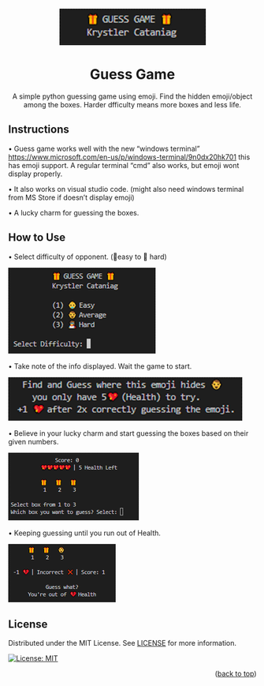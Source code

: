 <p align="center">
  <img width="auto" height="auto" src="/GameFootage/title.png">
</p>

<h1 align="center">
Guess Game
</h1>
<p align="center">
  A simple python guessing game using emoji. Find the hidden emoji/object among the boxes. Harder dfficulty means more boxes and less life.
</p>


## Instructions

•	Guess game works well with the new “windows terminal” https://www.microsoft.com/en-us/p/windows-terminal/9n0dx20hk701 this has emoji support. A regular terminal “cmd” also works, but emoji wont display properly.

•	It also works on visual studio code. (might also need windows terminal from MS Store if doesn’t display emoji)

•	A lucky charm for guessing the boxes.


## How to Use

•	Select difficulty of opponent. (👶easy to 🦸 hard)

![Select difficulty of opponent](/GameFootage/difficulty.png)

•	Take note of the info displayed. Wait the game to start.

![Take note of the info displayed. Wait the game to start](/GameFootage/gamestart.png)

•	Believe in your lucky charm and start guessing the boxes based on their given numbers.

![Believe in your lucky charm and start guessing the boxes based on their given numbers.](/GameFootage/guess.png)

•	Keeping guessing until you run out of Health.

![Keeping guessing until you run out of Health.](/GameFootage/endgame.png)

## License

Distributed under the MIT License. See [LICENSE](/LICENSE) for more information.

[![License: MIT](https://img.shields.io/badge/License-MIT-yellow.svg)](/LICENSE)

<p align="right">(<a href="#top">back to top</a>)</p>
